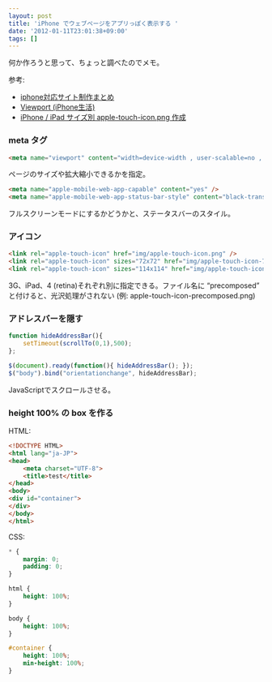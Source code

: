 ```yaml
---
layout: post
title: 'iPhone でウェブページをアプリっぽく表示する '
date: '2012-01-11T23:01:38+09:00'
tags: []
---
```

何か作ろうと思って、ちょっと調べたのでメモ。

参考:

- [iphone対応サイト制作まとめ](http://www.ame-nochi-hare.com/2010/03/08/iphone-site-build/)
- [Viewport (iPhone生活)](http://ipn3g.com/web/study3.html)
- [iPhone / iPad サイズ別 apple-touch-icon.png 作成](http://blog.fonland.net/2011/02/iphone-ipad-apple-touch-iconpng.html)

### meta タグ
```html
<meta name="viewport" content="width=device-width , user-scalable=no , inicial-scale=1 , maximum-scale=1" />
```

ページのサイズや拡大縮小できるかを指定。
```html
<meta name="apple-mobile-web-app-capable" content="yes" />
<meta name="apple-mobile-web-app-status-bar-style" content="black-translucent" />
```

フルスクリーンモードにするかどうかと、ステータスバーのスタイル。

### アイコン
```html
<link rel="apple-touch-icon" href="img/apple-touch-icon.png" />
<link rel="apple-touch-icon" sizes="72x72" href="img/apple-touch-icon-72.png" />
<link rel="apple-touch-icon" sizes="114x114" href="img/apple-touch-icon-114.png" />
```

3G、iPad、4 (retina)それぞれ別に指定できる。ファイル名に “precomposed” と付けると、光沢処理がされない (例: apple-touch-icon-precomposed.png)

### アドレスバーを隠す
```javascript
function hideAddressBar(){
    setTimeout(scrollTo(0,1),500);
};

$(document).ready(function(){ hideAddressBar(); });
$("body").bind("orientationchange", hideAddressBar);
```

JavaScriptでスクロールさせる。

### height 100% の box を作る

HTML:
```html
<!DOCTYPE HTML>
<html lang="ja-JP">
<head>
    <meta charset="UTF-8">
    <title>test</title>
</head>
<body>
<div id="container">
</div>
</body>
</html>
```

CSS:
```css
* {
    margin: 0;
    padding: 0;
}

html {
    height: 100%;
}

body {
    height: 100%;
}

#container {
    height: 100%;
    min-height: 100%;
}
```
